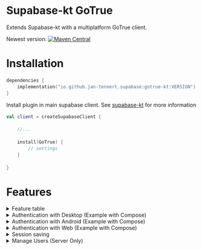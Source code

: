 # Supabase-kt GoTrue

Extends Supabase-kt with a multiplatform GoTrue client.

Newest version: [![Maven Central](https://img.shields.io/maven-central/v/io.github.jan-tennert.supabase/supabase-kt)](https://search.maven.org/search?q=g%3Aio.github.jan-tennert.supabase)

# Installation

```kotlin
dependencies {
    implementation("io.github.jan-tennert.supabase:gotrue-kt:VERSION")
}
```

Install plugin in main supabase client. See [supabase-kt](https://github.com/supabase-community/supabase-kt) for more information
```kotlin
val client = createSupabaseClient {
    
    //...
    
    install(GoTrue) {
        // settings
    }
    
}
```

# Features

<details><summary>Feature table</summary>

|         | Login                                            | Signup                                           | Verifying (Signup, Password Reset, Invite) | Logout | Otp |
|---------|--------------------------------------------------|--------------------------------------------------|--------------------------------------------|--------|-----|
| Desktop | phone, password, oauth2 via callback http server | phone, password, oauth2 via callback http server | only with token                            | ✅      | ❌   |
| Android | phone, password, oauth2 via deeplinks            | phone, password, oauth2 via deeplinks            | token, url via deeplinks                   | ✅      | ✅   |
| IOS     | 🕐                                               | 🕐                                               | 🕐                                         | 🕐     | 🕐  |
| Web     | phone, password, oauth2                          | phone, password, oauth2                          | token, url                                 | ✅      | ✅   |

🕐 = to be implemented \
❌ = will not be implemented \
✅ = implemented

Session saving: ✅

</details>

<details><summary>Authentication with Desktop (Example with Compose)</summary>
<p>

<b> To add OAuth support, add this link to the redirect urls in supabase </b>

![img.png](../.github/images/desktop_supabase.png)

```kotlin
suspend fun main() {
    val client = createSupabaseClient {
        supabaseUrl = System.getenv("SUPABASE_URL")
        supabaseKey = System.getenv("SUPABASE_KEY")

        install(GoTrue)
    }
    application {
        Window(::exitApplication) {
            val session by client.gotrue.currentSession.collectAsState()
            val scope = rememberCoroutineScope()
            if (session != null) {
                Box(contentAlignment = Alignment.Center, modifier = Modifier.fillMaxSize()) {
                    Text("Logged in as ${session?.user?.email}")
                }
            } else {
                Box(contentAlignment = Alignment.Center, modifier = Modifier.fillMaxSize()) {
                    var email by remember { mutableStateOf("") }
                    var password by remember { mutableStateOf("") }
                    Column {
                        TextField(email, { email = it }, placeholder = { Text("Email") })
                        TextField(
                            password,
                            { password = it },
                            placeholder = { Text("Password") },
                            visualTransformation = PasswordVisualTransformation()
                        )
                        Button(onClick = {
                            scope.launch {
                                client.gotrue.signUpWith(Email) {
                                    this.email = email
                                    this.password = password
                                }
                            }
                        }, modifier = Modifier.align(Alignment.CenterHorizontally)) {
                            Text("Login")
                        }
                        Button(
                            {
                                scope.launch {
                                    client.gotrue.loginWith(Discord) {
                                        onFail = {
                                            when (it) {
                                                is OAuthFail.Timeout -> {
                                                    println("Timeout")
                                                }
                                                is OAuthFail.Error -> {
                                                    //log error
                                                }
                                            }
                                        }
                                        timeout = 50.seconds
                                        htmlTitle = "Supabase"
                                        htmlText = "Logged in. You may continue in the app."
                                    }
                                }
                            },
                            modifier = Modifier.align(Alignment.CenterHorizontally)
                        ) {
                            Icon(painterResource("discord_icon.svg"), "", modifier = Modifier.size(25.dp))
                            Text("Log in with Discord")
                        }
                    }
                }

            }
        }
    }

}
```

</p>
</details>

<details><summary>Authentication with Android (Example with Compose)</summary>

<p>
 <b> When you set the deep link scheme and host in the supabase deeplink plugin and in the android manifest you have to remember to set the additional redirect url in the subabase auth settings. E.g. if you have supabase as your scheme and login as your host set this to the additional redirect url: </b>

![img.png](../.github/images/img.png)
</p>

<blockquote>

<details><summary>MainActivity</summary>
<p>
<b> Note: you should probably use a viewmodel for suspending functions from the Supabase-Kt library </b>
</p>

<p>

```kotlin
class MainActivity : AppCompatActivity() {

    val supabaseClient = createSupabaseClient {

        supabaseUrl = "your supabase url"
        supabaseKey = "your supabase key"

        install(GoTrue) {
            scheme = "supabase"
            host = "login"
        }
    }

    override fun onCreate(savedInstanceState: Bundle?) {
        super.onCreate(savedInstanceState)
        supabaseClient.handleDeeplinks(intent) //without this no deeplinks will get recognized
        setContent {
            MaterialTheme {
                val session by supabaseclient.gotrue.currentSession.collectAsState()
                println(session)
                val scope = rememberCoroutineScope()
                if (session != null) {
                    Box(contentAlignment = Alignment.Center, modifier = Modifier.fillMaxSize()) {
                        Text("Logged in as ${session?.user?.email}")
                    }
                } else {
                    Box(contentAlignment = Alignment.Center, modifier = Modifier.fillMaxSize()) {
                        var email by remember { mutableStateOf("") }
                        var password by remember { mutableStateOf("") }
                        Column {
                            TextField(email, { email = it }, placeholder = { Text("Email") })
                            TextField(
                                password,
                                { password = it },
                                placeholder = { Text("Password") },
                                visualTransformation = PasswordVisualTransformation()
                            )
                            Button(onClick = {
                                scope.launch {
                                    supabaseclient.gotrue.loginWith(Email) {
                                        this.email = email
                                        this.password = password
                                    }
                                }
                            }, modifier = Modifier.align(Alignment.CenterHorizontally)) {
                                Text("Login")
                            }
                            Button(
                                {
                                    scope.launch {
                                        client.gotrue.loginWith(Discord)
                                    }
                                },
                                modifier = Modifier.align(Alignment.CenterHorizontally)
                            ) {
                                Icon(painterResource("discord_icon.svg"), "", modifier = Modifier.size(25.dp))
                                Text("Log in with Discord")
                            }
                        }
                    }
                }
            }
        }
    }

}
```

</p>
</details>

<details><summary>AndroidManifest</summary>
<p>

```xml
<?xml version="1.0" encoding="utf-8"?>
<manifest xmlns:android="http://schemas.android.com/apk/res/android" package="io.supabase.android">

    <uses-permission android:name="android.permission.INTERNET"/>

    <application
            android:allowBackup="false"
            android:supportsRtl="true"
            android:theme="@style/Theme.AppCompat.Light.NoActionBar">
        <activity android:name=".MainActivity" android:exported="true">
            <intent-filter>
                <action android:name="android.intent.action.MAIN"/>
                <category android:name="android.intent.category.LAUNCHER"/>
                <action android:name="android.intent.action.VIEW"/>
                <category android:name="android.intent.category.DEFAULT"/>
                <category android:name="android.intent.category.BROWSABLE"/>
                <!-- This is important for deeplinks. -->
                <data android:scheme="supabase"
                      android:host="login"/>
            </intent-filter>
        </activity>
    </application>
</manifest>
```

</p>
</details>

</blockquote>

</details>

<details><summary>Authentication with Web (Example with Compose)</summary>

<p>

```kotlin
val client = createSupabaseClient {
    supabaseUrl = ""
    supabaseKey = ""

    install(GoTrue)
}

renderComposable(rootElementId = "root") {
    val session by client.gotrue.currentSession.collectAsState()
    var email by remember { mutableStateOf("") }
    var password by remember { mutableStateOf("") }
    val scope = rememberCoroutineScope()
    if (session != null) {
        Span({ style { padding(15.px) } }) {
            Text("Logged in as ${session!!.user?.email}")
        }
    } else {
        EmailInput(email) {
            onInput {
                email = it.value
            }
        }
        PasswordInput(password) {
            onInput {
                password = it.value
            }
        }
        Button({
            onClick {
                scope.launch {
                    client.gotrue.loginWith(Email) {
                        this.email = email
                        this.password = password
                    }
                }
            }
        }) {
            Text("Login")
        }
        Button({
            onClick {
                scope.launch {
                    client.gotrue.loginWith(Discord)
                }
            }
        }) {
            Text("Login with Discord")
        }
    }
}
```

</p>

</details>

<details><summary>Session saving</summary>

<p>

By default, supabase-kt uses [multiplatform-settings](https://github.com/russhwolf/multiplatform-settings) for session
saving and uses their default settings location e.g. on Android **PreferenceManager.getDefaultSharedPreferences()**

You can either change the Settings implementation (see example below) or **implement the interface SessionManager yourself** and pass it in the config

See [multiplatform-settings](https://github.com/russhwolf/multiplatform-settings) for settings implementations.

Example on desktop:

```kotlin
install(GoTrue) {
    sessionManager = SettingsSessionManager(PreferencesSettings(Preferences.userRoot().node("custom_name")))
}
```

</p>

</details>

<details><summary>Manage Users (Server Only)</summary>

**For admin methods you need the service role secret which you should never share with anyone nor include it with your
app.**

<p>

```kotlin
val client = createSupabaseClient {
    //[...]

    install(GoTrue) {
        alwaysAutoRefresh = false
        autoLoadFromStorage = false
    }

}

client.gotrue.importAuthToken("service role secret") 
```

**Get all users**

```kotlin
val users: List<UserInfo> = client.gotrue.admin.retrieveUsers()
```

**Register new users**

```kotlin
client.gotrue.admin.createUserWithEmail {
    email = "example@foo.bar"
    password = "12345678"
    autoConfirm = true //automatically confirm this email address
}
client.gotrue.admin.createUserWithPhone {
    phoneNumber = "123456789"
    password = "12345678"
}
```

**Update users**

```kotlin
client.gotrue.admin.updateUserById("uid") {
    phone = "12345679"
    phoneConfirm = true
}
```

**Generate links**

```kotlin
val (link, user) = client.gotrue.admin.generateLinkFor(LinkType.MagicLink) {
    email = "example@foo.bar"
}
val (link, user) = client.gotrue.admin.generateLinkFor(LinkType.Signup) {
    email = "example@foo.bar"
    password = "12345678"
}
```

</p>

</details>